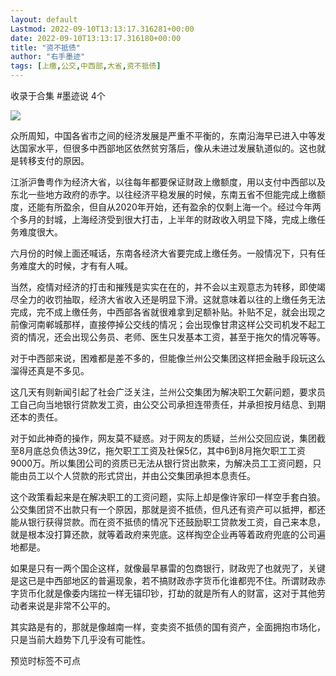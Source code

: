 ```yaml
---
layout: default
Lastmod: 2022-09-10T13:13:17.316281+00:00
date: 2022-09-10T13:13:17.316180+00:00
title: "资不抵债"
author: "右手墨迹"
tags: [上缴,公交,中西部,大省,资不抵债]
---
```


收录于合集 #墨迹说 4个

![](https://images.weserv.nl/?url=https%3A//mmbiz.qpic.cn/mmbiz_png/eLibVV7uGbibmXWzTuyf3JjqXGDzG4eKIeCMPrGicH0JKYSo1dZkb7Jkj1HO38oZSMG66qBzOdAicxvTZshscn5CFQ/640%3Fwx_fmt%3Dpng)

  

众所周知，中国各省市之间的经济发展是严重不平衡的，东南沿海早已进入中等发达国家水平，但很多中西部地区依然贫穷落后，像从未进过发展轨道似的。这也就是转移支付的原因。

江浙沪鲁粤作为经济大省，以往每年都要保证财政上缴额度，用以支付中西部以及东北一些地方政府的赤字。以往经济平稳发展的时候，东南五省不但能完成上缴额度，还能有所盈余，但自从2020年开始，还有盈余的仅剩上海一个。经过今年两个多月的封城，上海经济受到很大打击，上半年的财政收入明显下降，完成上缴任务难度很大。

六月份的时候上面还喊话，东南各经济大省要完成上缴任务。一般情况下，只有任务难度大的时候，才有有人喊。

当然，疫情对经济的打击和摧残是实实在在的，并不会以主观意志为转移，即使竭尽全力的收罚抽取，经济大省收入还是明显下滑。这就意味着以往的上缴任务无法完成，完不成上缴任务，中西部各省就很难拿到足额补贴。补贴不足，就会出现之前像河南郸城那样，直接停掉公交线的情况；会出现像甘肃这样公交司机发不起工资的情况，还会出现公务员、老师、医生只发基本工资，甚至于拖欠的情况等等。

对于中西部来说，困难都是差不多的，但能像兰州公交集团这样把金融手段玩这么溜得还真是不多见。

这几天有则新闻引起了社会广泛关注，兰州公交集团为解决职工欠薪问题，要求员工自己向当地银行贷款发工资，由公交公司承担连带责任，并承担按月结息、到期还本的责任。

对于如此神奇的操作，网友莫不疑惑。对于网友的质疑，兰州公交回应说，集团截至8月底总负债达39亿，拖欠职工工资及社保5亿，其中6到8月拖欠职工工资9000万。所以集团公司的资质已无法从银行贷出款来，为解决员工工资问题，只能由员工以个人贷款的形式贷出，并由公交集团承担本息责任。

这个政策看起来是在解决职工的工资问题，实际上却是像许家印一样空手套白狼。公交集团贷不出款只有一个原因，那就是资不抵债，但凡还有资产可以抵押，都还能从银行获得贷款。而在资不抵债的情况下还鼓励职工贷款发工资，自己来本息，就是根本没打算还款，就等着政府来兜底。这样掏空企业再等着政府兜底的公司遍地都是。

如果是只有一两个国企这样，就像最早暴雷的包商银行，财政兜了也就兜了，关键是这已是中西部地区的普遍现象，若不搞财政赤字货币化谁都兜不住。所谓财政赤字货币化就是像委内瑞拉一样无锚印钞，打劫的就是所有人的财富，这对于其他劳动者来说是非常不公平的。

其实路是有的，那就是像越南一样，变卖资不抵债的国有资产，全面拥抱市场化，只是当前大趋势下几乎没有可能性。

预览时标签不可点

